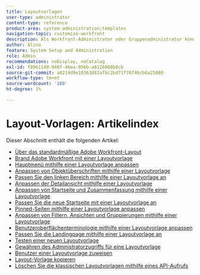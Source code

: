 ```yaml
---
title: Layoutvorlagen
user-type: administrator
content-type: reference
product-area: system-administration;templates
navigation-topic: customize-workfront
description: Als Workfront-Administrator oder Gruppenadministrator können Sie Layoutvorlagen erstellen und ändern, um die Elemente der Workfront-Benutzeroberfläche für Ihre Benutzer anzupassen.
author: Alina
feature: System Setup and Administration
role: Admin
recommendations: noDisplay, noCatalog
exl-id: f8961140-948f-4bea-956b-a8126008b8cb
source-git-commit: a8214d9e10363881afbc2bd71f78f46cb6a25880
workflow-type: tm+mt
source-wordcount: '160'
ht-degree: 1%

---
```


# Layout-Vorlagen: Artikelindex

<!-- Audited: 2/2024 -->

Dieser Abschnitt enthält die folgenden Artikel:

* [Über das standardmäßige Adobe Workfront-Layout](../../../administration-and-setup/customize-workfront/use-layout-templates/about-the-default-wf-layout.md)
* [Brand Adobe Workfront mit einer Layoutvorlage ](../../../administration-and-setup/customize-workfront/use-layout-templates/brand-wf-using-a-layout-template.md)
* [Hauptmenü mithilfe einer Layoutvorlage anpassen](../../../administration-and-setup/customize-workfront/use-layout-templates/customize-main-menu.md)
* [Anpassen von Objektüberschriften mithilfe einer Layoutvorlage](../../customize-workfront/use-layout-templates/customize-object-headers.md)
* [Passen Sie den linken Bereich mithilfe einer Layoutvorlage an](../../../administration-and-setup/customize-workfront/use-layout-templates/customize-left-panel.md)
* [Anpassen der Detailansicht mithilfe einer Layoutvorlage](../../../administration-and-setup/customize-workfront/use-layout-templates/customize-details-view-layout-template.md)
* [Anpassen von Startseite und Zusammenfassung mithilfe einer Layoutvorlage](../../../administration-and-setup/customize-workfront/use-layout-templates/customize-home-summary-layout-template.md)
* [Passen Sie die neue Startseite mit einer Layoutvorlage an](../../../administration-and-setup/customize-workfront/use-layout-templates/customize-new-home-layout-template.md)
* [Pinned-Seiten mithilfe einer Layoutvorlage anpassen](../../../administration-and-setup/customize-workfront/use-layout-templates/customize-pinned-pages.md)
* [Anpassen von Filtern, Ansichten und Gruppierungen mithilfe einer Layoutvorlage](../../../administration-and-setup/customize-workfront/use-layout-templates/customize-fvg-list-controls-layout-template.md)
* [Benutzeroberflächenterminologie mithilfe einer Layoutvorlage anpassen](../../../administration-and-setup/customize-workfront/use-layout-templates/customize-terminology.md)
* [Passen Sie die Landingpage mithilfe einer Layoutvorlage an](../../../administration-and-setup/customize-workfront/use-layout-templates/customize-landing-page.md)
* [Testen einer neuen Layoutvorlage](../../../administration-and-setup/customize-workfront/use-layout-templates/test-a-layout-template.md)
* [Gewähren des Administratorzugriffs für eine Layoutvorlage](../../../administration-and-setup/customize-workfront/use-layout-templates/grant-admin-access-layout-template.md)
* [Benutzer einer Layoutvorlage zuweisen](../../../administration-and-setup/customize-workfront/use-layout-templates/assign-users-to-layout-template.md)
* [Layout-Vorlage kopieren](../../../administration-and-setup/customize-workfront/use-layout-templates/copy-a-layout-template.md)
* [Löschen Sie die klassischen Layoutvorlagen mithilfe eines API-Aufrufs](../../../administration-and-setup/customize-workfront/use-layout-templates/delete-classic-layout-templates.md)

